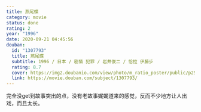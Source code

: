```yaml
---
title: 燕尾蝶
category: movie
status: done
rating: 2
year: "1996"
date: 2020-09-21 04:45:56
douban:
  id: "1307793"
  title: 燕尾蝶
  subtitle: 1996 / 日本 / 剧情 犯罪 / 岩井俊二 / 恰拉 伊藤步
  rating: 8.7
  cover: https://img2.doubanio.com/view/photo/m_ratio_poster/public/p2563987203.jpg
  link: https://movie.douban.com/subject/1307793/
---
```


完全没get到故事突出的点，没有老故事娓娓道来的感觉，反而不少地方让人出戏，而且太长。